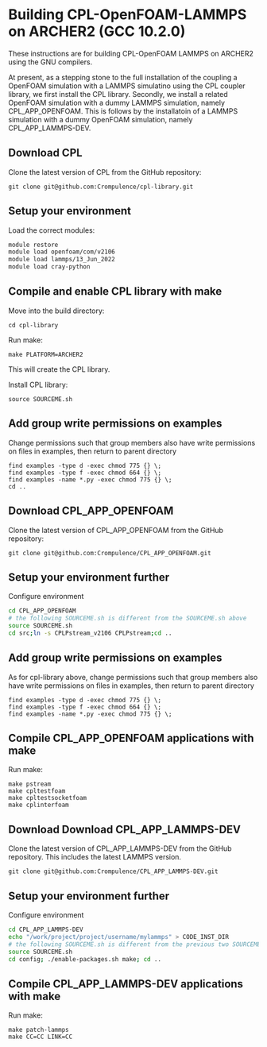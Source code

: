 Building CPL-OpenFOAM-LAMMPS on ARCHER2 (GCC 10.2.0)
====================================================

These instructions are for building CPL-OpenFOAM LAMMPS on ARCHER2 using the GNU compilers.

At present, as a stepping stone to the full installation of the coupling a OpenFOAM simulation with a LAMMPS simulatino using the CPL coupler library, we first install the CPL library.  Secondly, we install a related OpenFOAM simulation with a dummy LAMMPS simulation, namely CPL_APP_OPENFOAM.  This is follows by the installatoin of a LAMMPS simulation with a dummy OpenFOAM simulation, namely CPL_APP_LAMMPS-DEV.

Download CPL
---------------

Clone the latest version of CPL from the GitHub repository:

   `git clone git@github.com:Crompulence/cpl-library.git`

Setup your environment
----------------------

Load the correct modules:

   ```bash
   module restore
   module load openfoam/com/v2106
   module load lammps/13_Jun_2022
   module load cray-python
   ```

Compile and enable CPL library with make
----------------------------------------
Move into the build directory:

  `cd cpl-library`

Run make:

  ```
  make PLATFORM=ARCHER2
  ```

This will create the CPL library.

Install CPL library:

  `source SOURCEME.sh`

Add group write permissions on examples
------------------------------------------

Change permissions such that group members also have write permissions on files in examples, then return to parent directory

  ```
  find examples -type d -exec chmod 775 {} \;
  find examples -type f -exec chmod 664 {} \;
  find examples -name *.py -exec chmod 775 {} \;
  cd ..
  ```

Download CPL_APP_OPENFOAM
-------------------------

Clone the latest version of CPL_APP_OPENFOAM from the GitHub repository:

   `git clone git@github.com:Crompulence/CPL_APP_OPENFOAM.git`

Setup your environment further
------------------------------

Configure environment

   ```bash
   cd CPL_APP_OPENFOAM
   # the following SOURCEME.sh is different from the SOURCEME.sh above
   source SOURCEME.sh
   cd src;ln -s CPLPstream_v2106 CPLPstream;cd ..
   ```

Add group write permissions on examples
------------------------------------------

As for cpl-library above, change permissions such that group members also have write permissions on files in examples, then return to parent directory

  ```
  find examples -type d -exec chmod 775 {} \;
  find examples -type f -exec chmod 664 {} \;
  find examples -name *.py -exec chmod 775 {} \;
  ```

Compile CPL_APP_OPENFOAM applications with make
-----------------------------------------------
Run make:

  ```
  make pstream
  make cpltestfoam
  make cpltestsocketfoam
  make cplinterfoam
  ```
  
Download Download CPL_APP_LAMMPS-DEV
------------------------------------

Clone the latest version of CPL_APP_LAMMPS-DEV from the GitHub repository. This includes the latest LAMMPS version.

   `git clone git@github.com:Crompulence/CPL_APP_LAMMPS-DEV.git`

Setup your environment further
------------------------------

Configure environment

   ```bash
   cd CPL_APP_LAMMPS-DEV
   echo "/work/project/project/username/mylammps" > CODE_INST_DIR
   # the following SOURCEME.sh is different from the previous two SOURCEME.sh files above
   source SOURCEME.sh
   cd config; ./enable-packages.sh make; cd ..
   ```

Compile CPL_APP_LAMMPS-DEV applications with make
-----------------------------------------------
Run make:

  ```
  make patch-lammps
  make CC=CC LINK=CC
  ```
